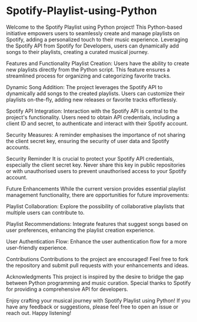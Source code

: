 # Spotify-Playlist-using-Python
Welcome to the Spotify Playlist using Python project! This Python-based initiative empowers users to seamlessly create and manage playlists on Spotify, adding a personalized touch to their music experience. Leveraging the Spotify API from Spotify for Developers, users can dynamically add songs to their playlists, creating a curated musical journey.

Features and Functionality
Playlist Creation:
Users have the ability to create new playlists directly from the Python script.
This feature ensures a streamlined process for organizing and categorizing favorite tracks.

Dynamic Song Addition:
The project leverages the Spotify API to dynamically add songs to the created playlists.
Users can customize their playlists on-the-fly, adding new releases or favorite tracks effortlessly.

Spotify API Integration:
Interaction with the Spotify API is central to the project's functionality.
Users need to obtain API credentials, including a client ID and secret, to authenticate and interact with their Spotify account.

Security Measures:
A reminder emphasises the importance of not sharing the client secret key, ensuring the security of user data and Spotify accounts.

Security Reminder
It is crucial to protect your Spotify API credentials, especially the client secret key. Never share this key in public repositories or with unauthorised users to prevent unauthorised access to your Spotify account.

Future Enhancements
While the current version provides essential playlist management functionality, there are opportunities for future improvements:

Playlist Collaboration:
Explore the possibility of collaborative playlists that multiple users can contribute to.

Playlist Recommendations:
Integrate features that suggest songs based on user preferences, enhancing the playlist creation experience.

User Authentication Flow:
Enhance the user authentication flow for a more user-friendly experience.

Contributions
Contributions to the project are encouraged! Feel free to fork the repository and submit pull requests with your enhancements and ideas.

Acknowledgments
This project is inspired by the desire to bridge the gap between Python programming and music curation. Special thanks to Spotify for providing a comprehensive API for developers.

Enjoy crafting your musical journey with Spotify Playlist using Python! If you have any feedback or suggestions, please feel free to open an issue or reach out. Happy listening!
